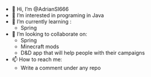 - 👋 Hi, I’m @AdrianSI666
- 👀 I’m interested in programing in Java
- 🌱 I’m currently learning :
    - Spring
- 💞️ I’m looking to collaborate on: 
    - Spring
    - Minecraft mods
    - D&D app that will help people with their campaigns
- 📫 How to reach me:
    - Write a comment under any repo
<!---
AdrianSI666/AdrianSI666 is a ✨ special ✨ repository because its `README.md` (this file) appears on your GitHub profile.
You can click the Preview link to take a look at your changes.
--->
